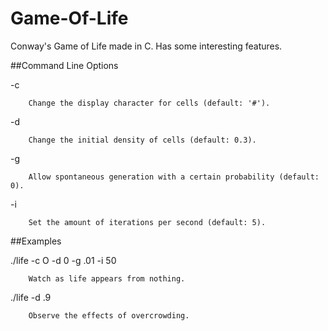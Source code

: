 Game-Of-Life
============

Conway's Game of Life made in C. Has some interesting features.

##Command Line Options

-c

        Change the display character for cells (default: '#').
        
-d

        Change the initial density of cells (default: 0.3).
        
-g

        Allow spontaneous generation with a certain probability (default: 0).
        
-i

        Set the amount of iterations per second (default: 5).

##Examples

./life -c O -d 0 -g .01 -i 50

        Watch as life appears from nothing.
        
./life -d .9

        Observe the effects of overcrowding.

